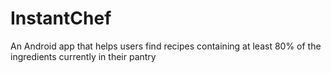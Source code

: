 # InstantChef
An Android app that helps users find recipes containing at least 80% of the ingredients currently in their pantry
